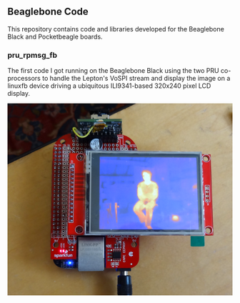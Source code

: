 ## Beaglebone Code

This repository contains code and libraries developed for the Beaglebone Black and Pocketbeagle boards.

### pru\_rpmsg\_fb
The first code I got running on the Beaglebone Black using the two PRU co-processors to handle the Lepton's VoSPI stream and display the image on a linuxfb device driving a ubiquitous ILI9341-based 320x240 pixel LCD display.

![Beaglebone Black Thermal Imaging Camera](pictures/pru_rpmsg_fb.png)

